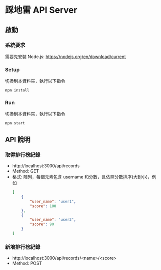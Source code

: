 # 踩地雷 API Server

## 啟動

### 系統要求

需要先安裝 Node.js: https://nodejs.org/en/download/current

### Setup

切換到本資料夾，執行以下指令
```
npm install
```

### Run

切換到本資料夾，執行以下指令
```
npm start
```

## API 說明

### 取得排行榜紀錄

- http://localhost:3000/api/records
- Method: GET
- 格式: 陣列，每個元素包含 username 和分數，且依照分數排序(大到小)，例如
    ```json
    [
        {
            "user_name": "user1",
            "score": 100
        },
        {
            "user_name": "user2",
            "score": 90
        }
    ]
    ```

### 新增排行榜紀錄

- http://localhost:3000/api/records/\<name>/\<score>
- Method: POST
